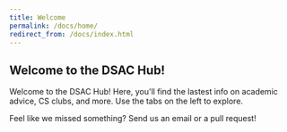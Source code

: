 ```yaml
---
title: Welcome
permalink: /docs/home/
redirect_from: /docs/index.html
---
```


## Welcome to the DSAC Hub!
Welcome to the DSAC Hub! Here, you'll find the lastest info on academic advice, CS clubs, and more. Use the tabs on the left to explore. 

Feel like we missed something? Send us an email or a pull request!